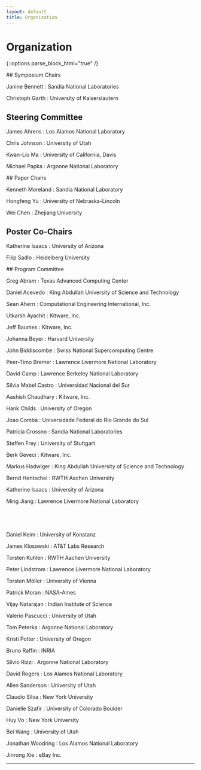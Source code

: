 ```yaml
---
layout: default
title: Organization
---
```


# Organization

{::options parse_block_html="true" /}

<div class="left">
## Symposium Chairs

Janine Bennett
: Sandia National Laboratories

Christoph Garth
: University of Kaiserslautern


## Steering Committee

James Ahrens
: Los Alamos National Laboratory

Chris Johnson
: University of Utah

Kwan-Liu Ma
: University of California, Davis

Michael Papka
: Argonne National Laboratory
</div>
<div class="right">
## Paper Chairs

Kenneth Moreland
: Sandia National Laboratory

Hongfeng Yu
: University of Nebraska-Lincoln

Wei Chen
: Zhejiang University

## Poster Co-Chairs

Katherine Isaacs
: University of Arizona

Filip Sadlo
: Heidelberg University
</div>

<div class="left">
## Program Committee

Greg Abram
: Texas Advanced Computing Center

Daniel Acevedo
: King Abdullah University of Science and Technology

Sean Ahern
: Computational Engineering International, Inc.

Utkarsh Ayachit
: Kitware, Inc.

Jeff Baumes
: Kitware, Inc.

Johanna Beyer
: Harvard University

John Biddiscombe
: Swiss National Supercomputing Centre

Peer-Timo Bremer
: Lawrence Livermore National Laboratory

David Camp
: Lawrence Berkeley National Laboratory

Silvia Mabel Castro
: Universidad Nacional del Sur

Aashish Chaudhary
: Kitware, Inc.

Hank Childs
: University of Oregon

Joao Comba
: Universidade Federal do Rio Grande do Sul 

Patricia Crossno
: Sandia National Laboratories

Steffen Frey
: University of Stuttgart 

Berk Geveci
: Kitware, Inc.

Markus Hadwiger
: King Abdullah University of Science and Technology

Bernd Hentschel
: RWTH Aachen University

Katherine Isaacs
: University of Arizona

Ming Jiang
: Lawrence Livermore National Laboratory
</div>
<div class="right">
<h2>&nbsp;</h2>

Daniel Keim
: University of Konstanz

James Klosowski
: AT&T Labs Research

Torsten Kuhlen
: RWTH Aachen University

Peter Lindstrom
: Lawrence Livermore National Laboratory

Torsten Möller
: University of Vienna

Patrick Moran
: NASA-Ames

Vijay Natarajan
: Indian Institute of Science

Valerio Pascucci
: University of Utah

Tom Peterka
: Argonne National Laboratory

Kristi Potter
: University of Oregon

Bruno Raffin
: INRIA

Silvio Rizzi
: Argonne National Laboratory

David Rogers
: Los Alamos National Laboratory

Allen Sanderson
: University of Utah

Claudio Silva
: New York University 

Danielle Szafir
: University of Colorado Boulder

Huy Vo
: New York University 

Bei Wang
: University of Utah

Jonathan Woodring
: Los Alamos National Laboratory

Jinrong Xie
: eBay Inc.

</div>

- - -